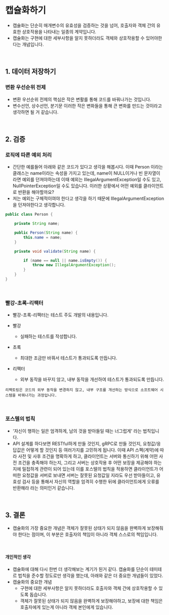 # 캡슐화하기

- 캡슐화는 단순히 매개변수의 유효성을 검증하는 것을 넘어, 호출자와 객체 간의 유효한 상호작용을 나타내는 일종의 계약입니다.
- 캡슐화는 구현에 대한 세부사항을 알지 못하더라도 객체와 상호작용할 수 있어야한다는 개념입니다.

<br>

## 1. 데이터 저장하기

### 변환 우선순위 전제

- 변환 우선순위 전제의 핵심은 작은 변활를 통해 코드를 바꿔나가는 것입니다.
- 변수선언, 상수선언, 분기문 이러한 작은 변화들을 통해 큰 변화를 만드는 것이라고 생각하면 될 거 같습니다.

<br>

## 2. 검증

### 로직에 따른 예외 처리

- 간단한 예를들어 아래와 같은 코드가 있다고 생각을 해봅시다. 이때 Person 이라는 클래스는 name이라는 속성을 가지고 있는데, name이 NULL이거나 빈 문자열이라면 예외를 던져야하는데 이때 예외는 IllegalArgumentException일 수도 있고, NullPointerException일 수도 있습니다.
이러한 상황에서 어떤 예외를 클라이언트로 반환을 해야할까요?
- 저는 예외는 구체적이여야 한다고 생각을 하기 때문에 IllegalArgumentException을 던져야한다고 생각합니다.

```java
public class Person {

	private String name;

	public Person(String name) {
		this.name = name;
	}

	private void validate(String name) {

		if (name == null || name.isEmpty()) {
			throw new IllegalArgumentException();
		}
	}
}
```

<br>

### 빨강-초록-리팩터

- 빨강-초록-리팩터는 테스트 주도 개발의 내용입니다.

- 빨강
  - 실패하는 테스트를 작성합니다.
- 초록
  - 최대한 조금만 바꿔서 테스트가 통과되도록 만듭니다.
- 리팩터
  - 외부 동작을 바꾸지 않고, 내부 동작을 개선하여 테스트가 통과되도록 만듭니다.

```text
리팩토링은 코드의 외부 동작을 변경하지 않고, 내부 구조를 개선하는 방식으로 소프트웨어 시스템을 바꿔나가는 과정입니다.
```

<br>

### 포스텔의 법칙

- '자신이 행하는 일은 엄격하게, 남의 것을 받아들일 때는 너그럽게' 라는 법칙입니다.
- API 설계를 하다보면 RESTful하게 만들 것인지, gRPC로 만들 것인지, 요청값/응답값은 어떻게 할 것인지 등 여러가지를 고민하게 됩니다. 이때 API 스펙(계약)에 따라 사전 및 사후 조건을 명확하게 하고, 클라이언트는 서버와 통신하기 위해 어떤 사전 조건을 충족해야 하는지,
그리고 서버는 상호작용 후 어떤 보장을 제공해야 하는지에 밀접하게 관련이 되어 있는데 이를 포스텔의 법칙을 적용하면 클라이언트가 어떠한 요청값을 서버로 보내면 서버는 잘못된 요청값일 지라도 우선 받아들이고, 유효성 검사 등을 통해서 자신의 역할을 엄격히 수행한 뒤에 클라이언트에게 오류를 반환해라 라는 의미인거 같습니다.

<br>

## 3. 결론

- 캡슐화의 가장 즁요한 개념은 객체가 잘못된 상태가 되지 않음을 완벽하게 보장해줘야 한다는 점이며, 이 부분은 호출자의 책임이 아니라 객체 스스로의 책임입니다.

<br>

#### 개인적인 생각

- 캡슐화에 대해 다시 한번 더 생각해보는 계기가 된거 같다. 캡슐화를 단순이 테미테르 법칙을 준수할 정도로만 생각을 했는데, 아래와 같은 더 중요한 개념들이 있었다.
- 캡슐화의 중요한 개념
  - 구현에 대한 세부사항은 알지 못하더라도 호출자와 객체 간에 상호작용할 수 있도록 돕습니다.
  - 객체가 잘못된 상태가 되지 않음을 완벽하게 보장해야하고, 보장에 대한 책임은 호출자에게 있는게 아니라 객체 본인에게 있습니다.
